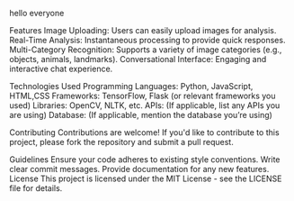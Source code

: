 hello everyone 

Features
Image Uploading: Users can easily upload images for analysis.
Real-Time Analysis: Instantaneous processing to provide quick responses.
Multi-Category Recognition: Supports a variety of image categories (e.g., objects, animals, landmarks).
Conversational Interface: Engaging and interactive chat experience.

Technologies Used
Programming Languages: Python, JavaScript, HTML,CSS 
Frameworks: TensorFlow, Flask (or relevant frameworks you used)
Libraries: OpenCV, NLTK, etc.
APIs: (If applicable, list any APIs you are using)
Database: (If applicable, mention the database you’re using)

Contributing
Contributions are welcome! If you'd like to contribute to this project, please fork the repository and submit a pull request.

Guidelines
Ensure your code adheres to existing style conventions.
Write clear commit messages.
Provide documentation for any new features.
License
This project is licensed under the MIT License - see the LICENSE file for details.
